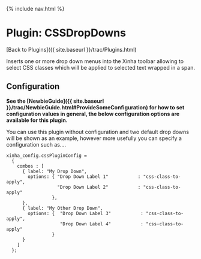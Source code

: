 {% include nav.html %}

# Plugin: CSSDropDowns

[Back to Plugins]({{ site.baseurl }}/trac/Plugins.html)

Inserts one or more drop down menus into the Xinha toolbar allowing to select CSS classes which will be applied to selected text wrapped in a span.


## Configuration

**See the [NewbieGuide]({{ site.baseurl }}/trac/NewbieGuide.html#ProvideSomeConfiguration) for how to set configuration values in general, the below configuration options are available for this plugin.**

You can use this plugin without configuration and two default drop downs will be shown as an example, however more usefully you can specify a configuration such as....


```
xinha_config.cssPluginConfig =
  {
    combos : [
      { label: "My Drop Down",
        options: { "Drop Down Label 1"           : "css-class-to-apply",
                   "Drop Down Label 2"           : "css-class-to-apply"                   
                 },
      },
      { label: "My Other Drop Down",
        options: {  "Drop Down Label 3"           : "css-class-to-apply",
                    "Drop Down Label 4"           : "css-class-to-apply"
                 }
      }
    ]
  };
```

